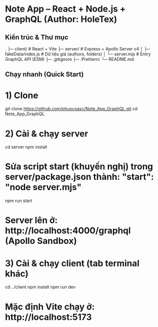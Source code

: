 # Note App – React + Node.js + GraphQL (Author: HoleTex)

## Kiến trúc & Thư mục

.
├─ client/ # React + Vite
├─ server/ # Express + Apollo Server v4
│ ├─ fakeData/index.js # Dữ liệu giả (authors, folders)
│ └─ server.mjs # Entry GraphQL API (ESM)
├─ .gitignore
├─ .Prettierrc
└─ README.md

## Chạy nhanh (Quick Start)

# 1) Clone

git clone https://github.com/phuocsasc/Note_App_GraphQL.git
cd Note_App_GraphQL

# 2) Cài & chạy server

cd server
npm install

# Sửa script start (khuyến nghị) trong server/package.json thành: "start": "node server.mjs"

npm run start

# Server lên ở: http://localhost:4000/graphql (Apollo Sandbox)

# 3) Cài & chạy client (tab terminal khác)

cd ../client
npm install
npm run dev

# Mặc định Vite chạy ở: http://localhost:5173
